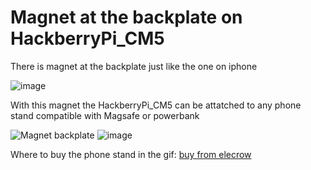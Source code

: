 # Magnet at the backplate on HackberryPi_CM5

There is magnet at the backplate just like the one on iphone

![image](https://github.com/user-attachments/assets/c07c5bb7-2d91-4dc7-a61d-2579ee345388)

With this magnet the HackberryPi_CM5 can be attatched to any phone stand compatible with Magsafe or powerbank

![Magnet backplate](https://github.com/ZitaoTech/HackberryPiCM5/blob/main/Magnet%20backplate/Magnet.gif)
![image](https://github.com/user-attachments/assets/002680ba-f358-4309-9d23-f26a194843cd)

Where to buy the phone stand in the gif:
[buy from elecrow](https://www.elecrow.com/phone-stand-for-hackberrypi-cm5.html)
